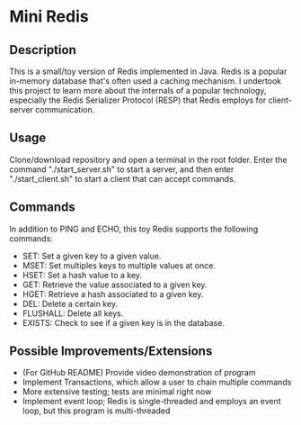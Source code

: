 # Mini Redis

## Description
This is a small/toy version of Redis implemented in Java. Redis is a popular in-memory database
that's often used a caching mechanism. I undertook this project to learn more about the internals
of a popular technology, especially the Redis Serializer Protocol (RESP) that Redis employs for
client-server communication.

## Usage
Clone/download repository and open a terminal in the root folder. Enter the command 
"./start_server.sh" to start a server, and then enter "./start_client.sh" to
start a client that can accept commands.

## Commands 
In addition to PING and ECHO, this toy Redis supports the following commands:

- SET: Set a given key to a given value.
- MSET: Set multiples keys to multiple values at once.
- HSET: Set a hash value to a key.
- GET: Retrieve the value associated to a given key.
- HGET: Retrieve a hash associated to a given key.
- DEL: Delete a certain key.
- FLUSHALL: Delete all keys.
- EXISTS: Check to see if a given key is in the database.

## Possible Improvements/Extensions
- (For GitHub README) Provide video demonstration of program
- Implement Transactions, which allow a user to chain multiple commands
- More extensive testing; tests are minimal right now
- Implement event loop; Redis is single-threaded and employs an event loop, but this program is multi-threaded